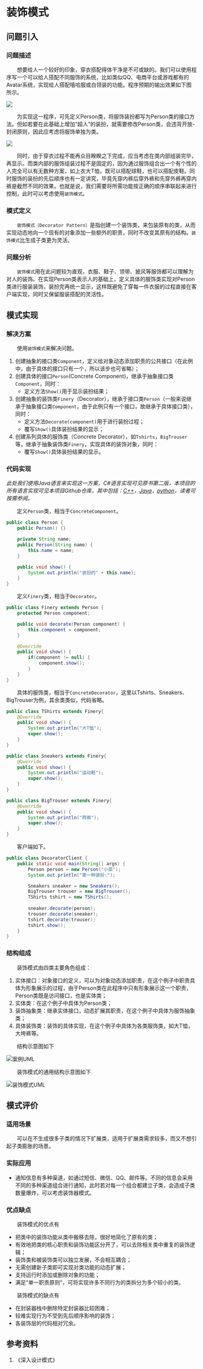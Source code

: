 # 装饰模式

## 问题引入

### 问题描述

&emsp;&emsp;想要给人一个较好的印象，穿衣搭配得体干净是不可或缺的。我们可以使用程序写一个可以给人搭配不同服饰的系统，比如类似QQ、电商平台或游戏都有的Avatar系统，实现给人搭配嘻哈服或白领装的功能。程序预期的输出效果如下图所示。

![](img/decorator/example.png)

&emsp;&emsp;为实现这一程序，可先定义Person类，将服饰装扮都写为Person类的接口方法。但如若要在此基础上增加“超人”的装扮，就需要修改Person类，会违背开放-封闭原则，因此应考虑将服饰单独为类。

![](img/decorator/example2.png)

&emsp;&emsp;同时，由于穿衣过程不能再众目睽睽之下完成，应当考虑在类内部组装完毕，再显示。而类内部的服饰组装过程不是固定的，因为通过服饰组合出一个有个性的人完全可以有无数种方案，如上衣大T恤，既可以搭配球鞋，也可以搭配皮鞋。同时服饰的装扮的先后顺序也有一定讲究，毕竟先穿内裤后穿外裤和先穿外裤再穿内裤是截然不同的效果。也就是说，我们需要将所需功能按正确的顺序串联起来进行控制，此时可以考虑使用`装饰模式`。

### 模式定义

&emsp;&emsp;`装饰模式（Decorator Pattern）`是指创建一个装饰类，来包装原有的类，从而实现动态地向一个现有的对象添加一些额外的职责，同时不改变其原有的结构。`装饰模式`比生成子类更为灵活。

### 问题分析

&emsp;&emsp;`装饰模式`用在此问题较为直观，衣服、鞋子、领带、披风等服饰都可以理解为对人的装饰。在实现Person类表示人的基础上，定义具体的服饰类实现对Person类进行服装装饰，装扮完再统一显示，这样既避免了穿每一件衣服的过程直接在客户端实现，同时又保留服装搭配的灵活性。

## 模式实现

### 解决方案

&emsp;&emsp;使用`装饰模式`来解决问题。
1. 创建抽象的接口类`Component`，定义给对象动态添加职责的公共接口（在此例中，由于具体的接口只有一个，所以该步也可省略）；
2. 创建具体的接口`Person`(Concrete Component)，继承于抽象接口类`Component`，同时：    
    * 定义方法`Show()`用于显示装扮结果；
3. 创建抽象的装饰类`Finery`（Decorator），继承于接口类`Person`（一般来说继承于抽象接口类`Component`，由于此例只有一个接口，故继承于具体接口类），同时：    
    * 定义方法`Decorate(component)`用于进行装扮过程；
    * 覆写`Show()`具体装扮结果的显示；
4. 创建系列具体的服饰类（Concrete Decorator），如`Tshirts`，`BigTrouser`等，继承于抽象装饰类`Finery`，实现具体的装饰对象，同时：    
    * 覆写`Show()`具体装扮结果的显示。

### 代码实现

*此处我们使用Java语言来实现这一方案，C#语言实现可见原书第二版，本项目的所有语言实现可见本项目Github仓库，其中包括：[C++](https://github.com/datawhalechina/sweetalk-design-pattern/tree/main/src/design_patterns/cpp/decorator/)，[Java](https://github.com/datawhalechina/sweetalk-design-pattern/tree/main/src/design_patterns/java/decorator/example)，[python](https://github.com/datawhalechina/sweetalk-design-pattern/tree/main/src/design_patterns/python/decorator/DecoratorFinery.py)，读者可按需参阅。*

&emsp;&emsp;定义`Person`类，相当于`ConcreteComponent`。

```Java
public class Person {
    public Person() {}

    private String name;
    public Person(String name) {
        this.name = name;
    }

    public void show() {
        System.out.println("装扮的" + this.name);
    }
}
```

&emsp;&emsp;定义`Finery`类，相当于`Decorator`。

```Java
public class Finery extends Person {
    protected Person component;

    public void decorate(Person component) {
        this.component = component;
    }

    @Override
    public void show() {
        if(component != null) {
            component.show();
        }
    }
}
```

&emsp;&emsp;具体的服饰类，相当于`ConcreteDecorator`，这里以Tshirts、Sneakers、BigTrouser为例，其余类类似，代码省略。
```Java
public class TShirts extends Finery{
    @Override
    public void show() {
        System.out.println("大T恤");
        super.show();
    }
}

public class Sneakers extends Finery{
    @Override
    public void show() {
        System.out.println("运动鞋");
        super.show();
    }
}

public class BigTrouser extends Finery{
    @Override
    public void show() {
        System.out.println("跨裤");
        super.show();
    }
}
```

&emsp;&emsp;客户端如下。

```Java
public class DecoratorClient {
    public static void main(String[] args) {
        Person person = new Person("小菜");
        System.out.println("第一种装扮:");

        Sneakers sneaker = new Sneakers();
        BigTrouser trouser = new BigTrouser();
        TShirts tshirt = new TShirts();
        
        sneaker.decorate(person);
        trouser.decorate(sneaker);
        tshirt.decorate(trouser);
        tshirt.show();
    }
}
```

### 结构组成

&emsp;&emsp;装饰模式由四类主要角色组成：
 1. 实体接口：对象接口的定义，可以为对象动态添加职责，在这个例子中职责具体为形象展示的过程，由于Person类在此程序中只有形象展示这一个职责，Person类既是访问接口，也是实体类；
 2. 实体类：在这个例子中具体为Person类；
 3. 装饰抽象类：继承实体接口，动态扩展其职责，在这个例子中具体为服饰抽象类；
 3. 具体装饰类：装饰的具体实现，在这个例子中具体为各类服饰类，如大T恤，大垮裤等。

&emsp;&emsp;结构示意图如下

![案例UML](img/decorator/FineryUML.png)

&emsp;&emsp;装饰模式的通用结构示意图如下

![装饰模式UML](img/decorator/DecoratorUML.png)

## 模式评价

### 适用场景

&emsp;&emsp;可以在不生成很多子类的情况下扩展类，适用于扩展类需求较多，而又不想引起子类膨胀的场景。

### 实际应用

* 通知信息有多种渠道，如通过短信、微信、QQ、邮件等。不同的信息会采用不同的多种渠道组合进行通知，此时若对每一个组合都建立子类，会造成子类数量爆炸，可以考虑装饰器模式。

### 优点缺点

&emsp;&emsp;装饰模式的优点有

* 把类中的装饰功能从类中搬移去除，很好地简化了原有的类；
* 有效地把类的核心职责和装饰功能区分开了，可以去除相关类中重复的装饰逻辑；
* 装饰类和被装饰类可以独立发展，不会相互耦合；
* 无需创建新子类即可实现对类功能的动态扩展；
* 支持运行时添加或删除对象的功能；
* 满足“单一职责原则”，可将实现许多不同行为的类拆分为多个较小的类。

&emsp;&emsp;装饰模式的缺点有

* 在封装器栈中删除特定封装器比较困难；
* 较难实现行为不受到先后顺序影响的装饰；
* 各装饰层的代码相对冗余。

## 参考资料
1. 《深入设计模式》
